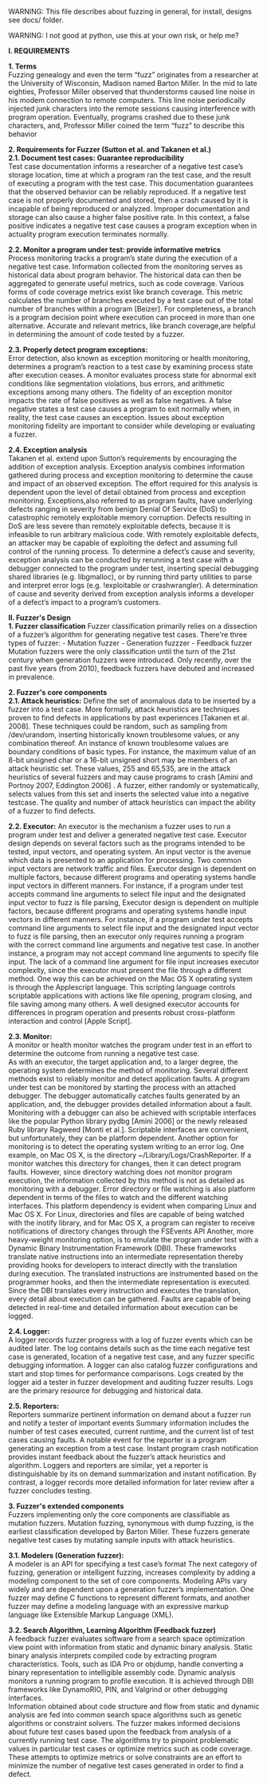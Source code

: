WARNING: This file describes about fuzzing in general, for install, designs see
docs/ folder.


WARNING: I not good at python, use this at your own risk, or help me?


**I. REQUIREMENTS**

**1. Terms**  
Fuzzing genealogy and even the term “fuzz” originates from a researcher at the University of Wisconsin, Madison named Barton Miller. In the mid to late eighties, Professor Miller observed that thunderstorms caused line noise in his modem connection to remote computers. This line noise periodically injected junk characters into the remote sessions causing interference with program operation. Eventually, programs crashed due to these junk characters, and, Professor Miller coined the term “fuzz” to describe this behavior  

**2. Requirements for Fuzzer (Sutton et al. and Takanen et al.)**  
**2.1. Document test cases:  Guarantee reproducibility**  
Test case documentation informs a researcher of a negative test case’s storage location, time at which a program ran the test case, and the result of executing a program with the test case. This documentation guarantees that the observed behavior can be reliably reproduced. If a negative test case is not properly documented and stored, then a crash caused by it is incapable of being reproduced or analyzed. Improper documentation and storage can also cause a higher false positive rate. In this context, a false positive indicates a negative test case causes a program exception when in actuality program execution terminates normally.  

**2.2. Monitor a program under test: provide informative metrics**  
Process monitoring tracks a program’s state during the execution of a negative test case. Information collected from the monitoring serves as historical data about program behavior. The historical data can then be aggregated to generate useful metrics, such as code coverage. Various forms of code coverage metrics exist like branch coverage. This metric calculates the number of branches executed by a test case out of the total number of branches within a program [Beizer]. For completeness, a branch is a program decision point where execution can proceed in more than one alternative. Accurate and relevant metrics, like branch coverage,are helpful in determining the amount of code tested by a fuzzer.  

**2.3. Properly detect program exceptions:**  
	Error detection, also known as exception monitoring or health monitoring, determines a program’s reaction to a test case by examining process state after execution ceases. A monitor evaluates process state for abnormal exit conditions like segmentation violations, bus errors, and arithmetic exceptions among many others. The fidelity of an exception monitor impacts the rate of false positives as well as false negatives. A false negative states a test case causes a program 
to exit normally when, in reality, the test case causes an exception. Issues about exception monitoring fidelity are important to consider while developing or evaluating a fuzzer.

**2.4. Exception analysis**  
	Takanen et al. extend upon Sutton’s requirements by encouraging the addition of exception analysis. Exception analysis combines information gathered during process and exception monitoring to determine the cause and impact of an observed exception. The effort required for this analysis is dependent upon the level of detail obtained from process and exception monitoring. Exceptions,also referred to as program faults, have underlying defects ranging in severity from  benign Denial Of Service (DoS) to catastrophic remotely exploitable memory corruption. Defects resulting in DoS are less severe than remotely exploitable defects, because it is infeasible to run arbitrary malicious code. With remotely exploitable defects, an attacker may be capable of exploiting the defect and assuming full control of the running process. To determine a defect’s cause and severity, exception analysis can be conducted by rerunning a test case with a debugger connected
to the program under test, inserting special debugging shared libraries (e.g. libgmalloc), or by running third party utilities to parse and interpret error logs (e.g. !exploitable or crashwrangler). A determination of cause and severity derived from exception analysis informs a developer of a defect’s impact to a program’s customers.

**II. Fuzzer's Design**  
**1. Fuzzer classification**
	Fuzzer classification primarily relies on a dissection of a fuzzer’s algorithm for generating negative test cases.
	There're three types of fuzzer:
		- Mutation fuzzer
		- Generation fuzzzer
		- Feedback fuzzer
	Mutation fuzzers were the only classification until the turn of the 21st century when generation fuzzers were introduced. Only recently, over the past five years (from 2010), feedback fuzzers have debuted and increased in prevalence.

**2. Fuzzer's core components**  
**2.1. Attack heuristics:** Define the set of anomalous data to be inserted by a fuzzer into a test case. More formally, attack heuristics are techniques proven to find defects in applications by past experiences [Takanen et al. 2008].
	These techniques could be random, such as sampling from /dev/urandom, inserting historically known troublesome values, or any combination thereof. An instance of known troublesome values are boundary conditions of basic types. For instance, the maximum value of an 8-bit unsigned char or a 16-bit unsigned short may be members of an attack heuristic set. These values, 255 and 65,535, are in the attack heuristics of several fuzzers and may cause programs to crash [Amini 
and Portnoy 2007, Eddington 2006] . A fuzzer, either randomly or systematically, selects values from this set and inserts the selected value into a negative testcase. The quality and number of attack heuristics can impact the ability of a fuzzer to find defects.  

**2.2. Executor:** An executor is the mechanism a fuzzer uses to run a program under test and deliver a generated negative test case.
	Executor design depends on several factors such as the programs intended to be tested, input vectors, and operating system. An input vector is the avenue 
which data is presented to an application for processing. Two common input vectors are network traffic and files.
	Executor design is dependent on multiple factors, because different programs and operating systems handle input vectors in different manners. For instance, if a program under test accepts command line arguments to select file input and the designated input vector to fuzz is file parsing, Executor design is dependent on multiple factors, because different programs and operating systems handle input vectors in different manners. For instance, if a program under test accepts
command line arguments to select file input and the designated input vector to fuzz is file parsing, then an executor only requires running a program with the correct command line arguments and negative test case. In another instance, a program may not accept command line arguments to specify file input. The lack of a command line argument for file input increases executor complexity, since the executor must present the file through a different method. One way this can be achieved on the Mac OS X operating system is through the Applescript language. This scripting language controls scriptable applications with actions like file opening, program closing, and file saving among many others. A well designed executor accounts for differences in program operation and presents robust cross-platform interaction and control [Apple Script].

**2.3. Monitor:**   
A monitor or health monitor watches the program under test in an effort to determine the outcome from running a negative test case.  
	As with an executor, the target application and, to a larger degree, the operating system determines the method of monitoring. Several different methods exist to reliably monitor and detect application faults. A program under test can be monitored by starting the process with an attached debugger. The debugger automatically catches faults generated by an application, and, the debugger provides detailed information about a fault. Monitoring with a debugger can also be achieved with scriptable interfaces like the popular Python library pydbg [Amini 2006] or the newly released Ruby library Ragweed [Monti et al.]. Scriptable interfaces are convenient, but unfortunately, they can be platform dependent.
	Another option for monitoring is to detect the operating system writing to an error log. One example, on Mac OS X, is the directory ~/Library/Logs/CrashReporter. If a monitor watches this directory for changes, then it can detect program faults. However, since directory watching does not monitor program execution, the information collected by this method is not as detailed as monitoring with a debugger. Error directory or file watching is also platform dependent in terms of the files to watch and the different watching interfaces. This platform dependency is evident when comparing Linux and Mac OS X. For Linux, directories and files are capable of being watched with the inotify library, and for Mac OS X, a program can register to receive notifications of directory changes through the FSEvents API
	Another, more heavy-weight monitoring option, is to emulate the program under test with a Dynamic Binary Instrumentation Framework (DBI). These frameworks translate native instructions into an intermediate representation thereby providing hooks for developers to interact directly with the translation during execution. The translated instructions are instrumented based on the programmer hooks, and then the intermediate representation is executed. Since the DBI 
translates every instruction and executes the translation, every detail about execution can be gathered. Faults are capable of being detected in real-time and detailed information about execution can be logged.

**2.4. Logger:**  
 A logger records fuzzer progress with a log of fuzzer events which can be audited later. The log contains details such as the time each negative 
test case is generated, location of a negative test case, and any fuzzer specific debugging information. 
	A logger can also catalog fuzzer configurations and start and stop times for performance comparisons. Logs created by the logger aid a tester in fuzzer 
development and auditing fuzzer results. Logs are the primary resource for debugging and historical data.

**2.5. Reporters:**   
Reporters summarize pertinent information on demand about a fuzzer run and notify a tester of important events
	Summary information includes the number of test cases executed, current runtime, and the current list of test cases causing faults. A notable event for the reporter is a program generating an exception from a test case. Instant program crash notification provides instant feedback about the fuzzer’s attack heuristics and algorithm. Loggers and reporters are similar, yet a reporter is distinguishable by its on demand summarization and instant notification. By contrast, a logger records more detailed information for later review after a fuzzer concludes testing.  

**3. Fuzzer's extended components**  
Fuzzers implementing only the core components are classifiable as mutation fuzzers. Mutation fuzzing, synonymous with dump fuzzing, is the earliest 
classification developed by Barton Miller. These fuzzers generate negative test cases by mutating sample inputs with attack heuristics.  

**3.1. Modelers (Generation fuzzer):**   
A modeler is an API for specifying a test case’s format
	The next category of fuzzing, generation or intelligent fuzzing, increases complexity by adding a modeling component to the set of core components. 
	Modeling APIs vary widely and are dependent upon a generation fuzzer’s implementation. One fuzzer may define C functions to represent different formats, and
another fuzzer may define a modeling language with an expressive markup language like Extensible Markup Language (XML).

**3.2. Search Algorithm, Learning Algorithm (Feedback fuzzer)**  
A feedback fuzzer evaluates software from a search space optimization view point with information from static and dynamic binary analysis. Static binary analysis interprets compiled code by extracting program characteristics. Tools, such as IDA Pro or objdump, handle converting a binary representation to intelligible assembly code. Dynamic analysis monitors a running program to profile execution. It is achieved through DBI frameworks like DynamoRIO, PIN, and Valgrind or other debugging interfaces.  
Information obtained about code structure and flow from static and dynamic analysis are fed into common search space algorithms such as genetic algorithms or constraint solvers. The fuzzer makes informed decisions about future test cases based upon the feedback from analysis of a currently running test case. The algorithms try to pinpoint problematic values in particular test cases or optimize metrics such as code coverage. These attempts to optimize metrics or solve constraints are an effort to minimize the number of negative test cases generated in order to find a defect.
